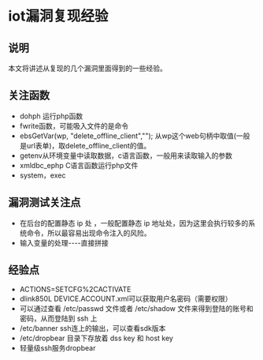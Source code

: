 # iot漏洞复现经验
## 说明
本文将讲述从复现的几个漏洞里面得到的一些经验。

## 关注函数

 - dohph 运行php函数
 - fwrite函数，可能吸入文件的是命令
 - ebsGetVar(wp, "delete_offline_client",""); 从wp这个web句柄中取值(一般是url表单)，取delete_offline_client的值。
 - getenv从环境变量中读取数据，c语言函数，一般用来读取输入的参数
 - xmldbc_ephp C语言函数运行php文件
 - system，exec


## 漏洞测试关注点
- 在后台的配置静态 ip 处 ，一般配置静态 ip 地址处，因为这里会执行较多的系统命令，所以最容易出现命令注入的风险。
- 输入变量的处理----直接拼接

## 经验点
- ACTIONS=SETCFG%2CACTIVATE
- dlink850L DEVICE.ACCOUNT.xml可以获取用户名密码（需要权限）
- 可以通过查看 /etc/passwd 文件或者 /etc/shadow 文件来得到登陆的账号和密码，从而登陆到 ssh 上
- /etc/banner ssh连上的输出，可以查看sdk版本
- /etc/dropbear 目录下存放着 dss key 和 host key
- 轻量级ssh服务dropbear

